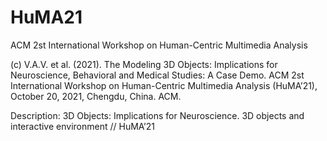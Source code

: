 # HuMA21

ACM 2st International Workshop on Human-Centric Multimedia Analysis 

(c) V.A.V. et al. (2021). The Modeling 3D Objects: Implications for Neuroscience, Behavioral and Medical Studies: A Case Demo.
ACM 2st International Workshop on Human-Centric Multimedia Analysis (HuMA’21), October 20, 2021, Chengdu, China. ACM.

Description: 3D Objects: Implications for Neuroscience. 3D objects and interactive environment // HuMA’21
